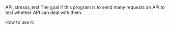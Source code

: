 API_stresss_test
 The goal if this program is to send many requests an API to test whether API can deal with them. 

 How to use it:
